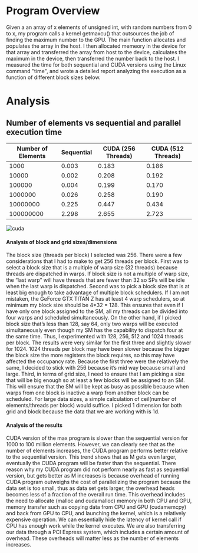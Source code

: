 # Program Overview
Given a an array of x elements of unsigned int, with random numbers from 0 to x, my program calls a kernel getmaxcu() that outsources the job of finding the maximum number to the GPU. The main function allocates and populates the array in the host. I then allocated memeory in the device for that array and transferred the array from host to the device, calculates the maximum in the device, then transferred the number back to the host. I measured the time for both sequential and CUDA versions using the Linux command "time", and wrote a detailed report analyzing the execution as a function of different block sizes below.

# Analysis

## Number of elements vs sequential and parallel execution time
| Number of Elements  | Sequential | CUDA (256 Threads)  | CUDA (512 Threads)  |
| ------------- | ------------- | ------------- | -------------- |
|      1000       | 0.003 | 0.183 | 0.186 |
|    10000  | 0.002 | 0.208 | 0.192 |
| 100000 | 	0.004 | 0.199 |	0.170 |
| 1000000 | 	0.026 | 	0.258 | 	0.190 |
| 10000000 | 0.225 | 0.447 | 	0.434 |
| 100000000 |	2.298 | 	2.655 | 2.723 |

![cuda](/readme/cuda.png)


#### Analysis of block and grid sizes/dimensions
The block size (threads per block) I selected was 256. There were a few considerations that I had to make to get 256 threads per block. First was to select a block size that is a multiple of warp size (32 threads) because threads are dispatched in warps. If block size is not a multiple of warp size, the “last warp” will have threads that are fewer than 32 so SPs will be idle when the last warp is dispatched. Second was to pick a block size that is at least big enough to take advantage of multiple block schedulers. If I am not mistaken, the GeForce GTX TITAN Z has at least 4 warp schedulers, so at minimum my block size should be 4*32 = 128. This ensures that even if I have only one block assigned to the SM, all my threads can be divided into four warps and scheduled simultaneously. On the other hand, if I picked block size that’s less than 128, say 64, only two warps will be executed simultaneously even though my SM has the capability to dispatch four at the same time. Thus, I experimented with 128, 256, 512 and 1024 threads per block. The results were very similar for the first three and slightly slower for 1024. 1024 threads per block may have been slower because the bigger the block size the more registers the block requires, so this may have affected the occupancy rate. Because the first three were the relatively the same, I decided to stick with 256 because it’s mid way because small and large. Third, in terms of grid size, I need to ensure that I am picking a size that will be big enough so at least a few blocks will be assigned to an SM. This will ensure that the SM will be kept as busy as possible because when warps from one block is inactive a warp from another block can be scheduled. For large data sizes, a simple calculation of ceil(number of elements/threads per block) would suffice. I picked 1 dimension for both grid and block because the data that we are working with is 1d.

#### Analysis of the results
CUDA version of the max program is slower than the sequential version for 1000 to 100 million elements. However, we can clearly see that as the number of elements increases, the CUDA program performs better relative to the sequential version. This trend shows that as M gets even larger, eventually the CUDA program will be faster than the sequential. There reason why my CUDA program did not perform nearly as fast as sequential version, but gets better as M increases is because overhead of running CUDA program outweighs the cost of parallelizing the program because the data set is too small, thus as data set gets larger, the overhead heads becomes less of a fraction of the overall run time. This overhead includes the need to allocate (malloc and cudamalloc) memory in both CPU and GPU, memory transfer such as copying data from CPU and GPU (cudamemcpy) and back from GPU to CPU, and launching the kernel, which is a relatively expensive operation. We can essentially hide the latency of kernel call if CPU has enough work while the kernel executes. We are also transferring our data through a PCI Express system, which includes a certain amount of overhead. These overheads will matter less as the number of elements increases.
